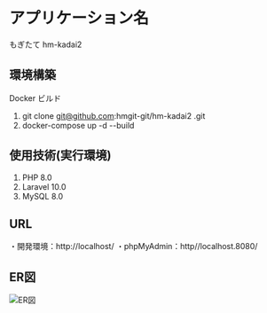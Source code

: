 # アプリケーション名
もぎたて
hm-kadai2

## 環境構築
Docker ビルド
1. git clone git@github.com:hmgit-git/hm-kadai2
.git
2. docker-compose up -d --build


## 使用技術(実行環境)
1. PHP 8.0
2. Laravel 10.0
3. MySQL 8.0

## URL
・開発環境：http://localhost/ 
・phpMyAdmin：http//localhost.8080/

## ER図

![ER図](ER.drawio)
